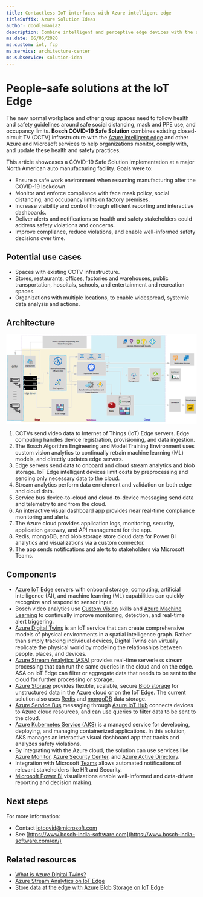 ```yaml
---
title: Contactless IoT interfaces with Azure intelligent edge
titleSuffix: Azure Solution Ideas
author: doodlemania2
description: Combine intelligent and perceptive edge devices with the storage and computing power of the cloud to create touch-free interfaces.
ms.date: 06/06/2020
ms.custom: iot, fcp
ms.service: architecture-center
ms.subservice: solution-idea
---
```


# People-safe solutions at the IoT Edge

The new normal workplace and other group spaces need to follow health and safety guidelines around safe social distancing, mask and PPE use, and occupancy limits. **Bosch COVID-19 Safe Solution** combines existing closed-circuit TV (CCTV) infrastructure with the [Azure intelligent edge](https://azure.microsoft.com/overview/future-of-cloud/) and other Azure and Microsoft services to help organizations monitor, comply with, and update these health and safety practices.

This article showcases a COVID-19 Safe Solution implementation at a major North American auto manufacturing facility. Goals were to:

- Ensure a safe work environment when resuming manufacturing after the COVID-19 lockdown.
- Monitor and enforce compliance with face mask policy, social distancing, and occupancy limits on factory premises.
- Increase visibility and control through efficient reporting and interactive dashboards.
- Deliver alerts and notifications so health and safety stakeholders could address safety violations and concerns.
- Improve compliance, reduce violations, and enable well-informed safety decisions over time.

## Potential use cases

- Spaces with existing CCTV infrastructure.
- Stores, restaurants, offices, factories and warehouses, public transportation, hospitals, schools, and entertainment and recreation spaces.
- Organizations with multiple locations, to enable widespread, systemic data analysis and actions.

## Architecture

![Bosch COVID-19 Safe Solution architecture](../media/bosch-cctv-mask-detection.png)

1. CCTVs send video data to Internet of Things (IoT) Edge servers. Edge computing handles device registration, provisioning, and data ingestion.
2. The Bosch Algorithm Engineering and Model Training Environment uses custom vision analytics to continually retrain machine learning (ML) models, and directly updates edge servers.
3. Edge servers send data to onboard and cloud stream analytics and blob storage. IoT Edge intelligent devices limit costs by preprocessing and sending only necessary data to the cloud.
4. Stream analytics perform data enrichment and validation on both edge and cloud data.
5. Service bus device-to-cloud and cloud-to-device messaging send data and telemetry to and from the cloud.
6. An interactive visual dashboard app provides near real-time compliance monitoring and alerts.
7. The Azure cloud provides application logs, monitoring, security, application gateway, and API management for the app.
6. Redis, mongoDB, and blob storage store cloud data for Power BI analytics and visualizations via a custom connector.
8. The app sends notifications and alerts to stakeholders via Microsoft Teams.

## Components

- [Azure IoT Edge](https://azure.microsoft.com/services/iot-edge/) servers with onboard storage, computing, artificial intelligence (AI), and machine learning (ML) capabilities can quickly recognize and respond to sensor input.
- Bosch video analytics use [Custom Vision](https://azure.microsoft.com/services/cognitive-services/custom-vision-service/) skills and [Azure Machine Learning](https://azure.microsoft.com/services/machine-learning/) to continually improve monitoring, detection, and real-time alert triggering.
- [Azure Digital Twins](https://azure.microsoft.com/services/digital-twins/) is an IoT service that can create comprehensive models of physical environments in a spatial intelligence graph. Rather than simply tracking individual devices, Digital Twins can virtually replicate the physical world by modeling the relationships between people, places, and devices.
- [Azure Stream Analytics (ASA)](https://azure.microsoft.com/services/stream-analytics) provides real-time serverless stream processing that can run the same queries in the cloud and on the edge. ASA on IoT Edge can filter or aggregate data that needs to be sent to the cloud for further processing or storage.
- [Azure Storage](https://azure.microsoft.com/services/storage/) provides flexible, scalable, secure [Blob storage](https://azure.microsoft.com/services/storage/blobs/) for unstructured data in the Azure cloud or on the IoT Edge. The current solution also uses [Redis](https://azure.microsoft.com/services/cache/) and [mongoDB](https://www.mongodb.com/cloud/atlas/azure-mongodb) data storage.
- [Azure Service Bus](https://azure.microsoft.com/services/service-bus/) messaging through [Azure IoT Hub](https://azure.microsoft.com/services/iot-hub/) connects devices to Azure cloud resources, and can use queries to filter data to be sent to the cloud.
- [Azure Kubernetes Service (AKS)](https://azure.microsoft.com/services/kubernetes-service/) is a managed service for developing, deploying, and managing containerized applications. In this solution, AKS manages an interactive visual dashboard app that tracks and analyzes safety violations.
- By integrating with the Azure cloud, the solution can use services like [Azure Monitor](https://azure.microsoft.com/services/monitor/), [Azure Security Center](https://azure.microsoft.com/services/security-center/), and [Azure Active Directory](https://azure.microsoft.com/services/active-directory/).
- Integration with Microsoft [Teams](https://support.office.com/article/manage-notifications-in-teams-1cc31834-5fe5-412b-8edb-43fecc78413d) allows automated notifications of relevant stakeholders like HR and Security.
- [Microsoft Power BI](https://powerbi.microsoft.com) visualizations enable well-informed and data-driven reporting and decision making.

## Next steps
For more information:
- Contact [iotcovid@microsoft.com](mailto:iotcovid@microsoft.com)
- See [https://www.bosch-india-software.com](https://www.bosch-india-software.com/en/)

## Related resources
- [What is Azure Digital Twins?](https://docs.microsoft.com/azure/digital-twins/overview)
- [Azure Stream Analytics on IoT Edge](https://docs.microsoft.com/azure/stream-analytics/stream-analytics-edge)
- [Store data at the edge with Azure Blob Storage on IoT Edge](https://docs.microsoft.com/azure/iot-edge/how-to-store-data-blob)
